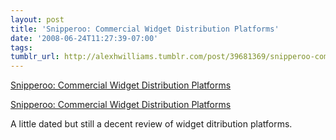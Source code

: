 ```yaml
---
layout: post
title: 'Snipperoo: Commercial Widget Distribution Platforms'
date: '2008-06-24T11:27:39-07:00'
tags: 
tumblr_url: http://alexhwilliams.tumblr.com/post/39681369/snipperoo-commercial-widget-distribution-platforms
---
```

<a href="http://blog.snipperoo.com/2007/09/widget-distri-1.html____">Snipperoo: Commercial Widget Distribution Platforms</a><br/><p><a href="http://blog.snipperoo.com/2007/09/widget-distri-1.html">Snipperoo: Commercial Widget Distribution Platforms</a></p>
<p>A little dated but still a decent review of widget ditribution platforms.</p>
